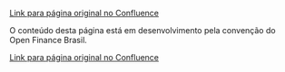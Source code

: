 [Link para página original no Confluence](https://openfinancebrasil.atlassian.net/wiki/spaces/OF/pages/17368846)

O conteúdo desta página está em desenvolvimento pela convenção do Open Finance Brasil.

[Link para página original no Confluence](https://openfinancebrasil.atlassian.net/wiki/spaces/OF/pages/17368846)